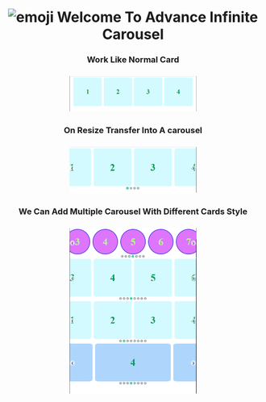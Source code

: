 <h1 align="center">
  <img src='https://www.smileysapp.com/gif-emoji/waving-hi.gif' alt='emoji' width="60" height="60">
  Welcome To Advance Infinite Carousel
</h1>

<h3 align="center">
  Work Like Normal Card
</h3>
<h3 align="center">
<img src='AI_Crausel/Images/Carousel_Img_1.png' alt='emoji' width="50%" height="50%">
</h3>

<h3 align="center">
  On Resize Transfer Into A carousel
</h3>
<h3 align="center">
<img src='AI_Crausel/Images/Carousel_Img_2.png' alt='emoji' width="50%" height="50%">
</h3>

<h3 align="center">
  We Can Add Multiple Carousel With Different Cards Style
</h3>
<h3 align="center">
<img src='AI_Crausel/Images/Carousel_Img_3.png' alt='emoji' width="50%" height="50%">
</h3>

